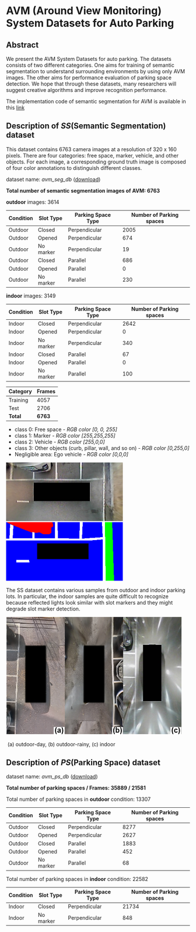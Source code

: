 # AVM (Around View Monitoring) System Datasets for Auto Parking

## Abstract

We present the AVM System Datasets for auto parking. The datasets consists of two different categories. One aims for training of semantic segmentation to understand surrounding environments by using only AVM images. The other aims for performance evaluation of parking space detection. We hope that through these datasets, many researchers will suggest creative algorithms and improve recognition performance.



The implementation code of semantic segmentation for AVM is available in this [link](https://github.com/ChulhoonJang/avm_ss)



## Description of *SS*(Semantic Segmentation) dataset

This dataset contains 6763 camera images at a resolution of 320 x 160 pixels. There are four categories: free space, marker, vehicle, and other objects. For each image, a corresponding ground truth image is composed of four color annotations to distinguish different classes.

dataset name: *avm_seg_db* ([download](http://log.acelab.org:5000/sharing/XZzWpdwnA))

**Total number of semantic segmentation images of AVM: 6763**

**outdoor** images: 3614

| Condition | Slot Type | Parking Space Type | Number of Parking spaces |
| --------- | --------- | -------------------| ------------------------ |
| Outdoor   | Closed    | Perpendicular      | 2005                     |
| Outdoor   | Opened    | Perpendicular      | 674  |
| Outdoor   | No marker | Perpendicular      | 19   |
| Outdoor   | Closed    | Parallel           | 686  |
| Outdoor   | Opened    | Parallel           | 0    |
| Outdoor   | No marker | Parallel           | 230  |

**indoor** images: 3149

| Condition | Slot Type | Parking Space Type | Number of Parking spaces |
| --------- | --------- | -------------------| ------------------------ |
| Indoor    | Closed    | Perpendicular      | 2642 |
| Indoor    | Opened    | Perpendicular      | 0    |
| Indoor    | No marker | Perpendicular      | 340  |
| Indoor    | Closed    | Parallel           | 67   |
| Indoor    | Opened    | Parallel           | 0    |
| Indoor    | No marker | Parallel           | 100  |


| Category  | Frames   |
| --------- | -------- |
| Training  | 4057     |
| Test      | 2706     |
| **Total** | **6763** |

* class 0: Free space *- RGB color [0, 0, 255]*
* class 1: Marker *- RGB color [255,255,255]*
* class 2: Vehicle *- RGB color [255,0,0]*
* class 3: Other objects (curb, pillar, wall, and so on) *- RGB color [0,255,0]*
* Negligible area: Ego vehicle *- RGB color [0,0,0]*

![image](images/image.jpg) ![gt](images/gt.png)

The SS dataset contains various samples from outdoor and indoor parking lots. In particular, the indoor samples are quite difficult to recognize because reflected lights look similar with slot markers and they might degrade slot marker detection.

![samples](images/avm_image_samples.png)

​                                                       (a) outdoor-day, (b) outdoor-rainy, (c) indoor

## Description of *PS*(Parking Space) dataset

dataset name: *avm_ps_db* ([download](http://log.acelab.org:5000/sharing/OGsE9hjgv))

**Total number of parking spaces / Frames: 35889 / 21581**

Total number of parking spaces in **outdoor** condition: 13307

| Condition | Slot Type | Parking Space Type | Number of Parking spaces |
| --------- | --------- | -------------------| ------------------------ |
| Outdoor   | Closed    | Perpendicular      | 8277                     |
| Outdoor   | Opened    | Perpendicular      | 2627 |
| Outdoor   | Closed    | Parallel           | 1883 |
| Outdoor   | Opened    | Parallel           | 452  |
| Outdoor   | No marker | Parallel           | 68   |

Total number of parking spaces in **indoor** condition: 22582

| Condition | Slot Type | Parking Space Type | Number of Parking spaces |
| --------- | --------- | -------------------| ------------------------ |
| Indoor    | Closed    | Perpendicular      | 21734 |
| Indoor    | No marker | Perpendicular      | 848 |






